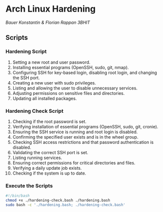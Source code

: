 # Arch Linux Hardening
*Bauer Konstantin & Florian Rappan 3BHIT*

## Scripts
### Hardening Script
1. Setting a new root and user password.
2. Installing essential programs (OpenSSH, sudo, git, nmap).
3. Configuring SSH for key-based login, disabling root login, and changing the SSH port.
4. Creating a new user with sudo privileges.
5. Listing and allowing the user to disable unnecessary services.
6. Adjusting permissions on sensitive files and directories.
7. Updating all installed packages.

### Hardening Check Script
1. Checking if the root password is set.
2. Verifying installation of essential programs (OpenSSH, sudo, git, cronie).
3. Ensuring the SSH service is running and root login is disabled.
4. Confirming the specified user exists and is in the wheel group.
5. Checking SSH access restrictions and that password authentication is disabled.
6. Validating the correct SSH port is set.
7. Listing running services.
8. Ensuring correct permissions for critical directories and files.
9. Verifying a daily update job exists.
10. Checking if the system is up to date.

### Execute the Scripts
``` bash
#!/bin/bash
chmod +x ./hardening-check.bash ./hardening.bash
sudo bash -c './hardening.bash; ./hardening-check.bash'
```